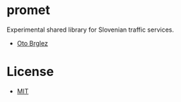 # promet

Experimental shared library for Slovenian traffic services.

- [Oto Brglez](https://github.com/otobrglez)

# License

- [MIT](LICENSE)
